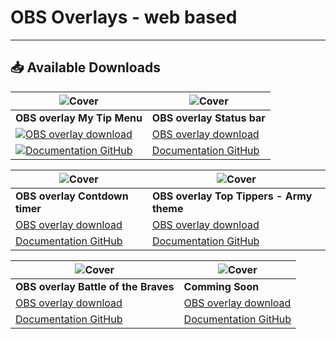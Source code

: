 # OBS Overlays - web based 

***

## :inbox_tray: Available Downloads



![Cover](https://raw.githubusercontent.com/cssmfc/obs/master/assets/obs_mytipmenu01_thumb.jpg) | ![Cover](https://raw.githubusercontent.com/cssmfc/obs/master/assets/obs_statusbar01_thumb.jpg)
------------ | -------------
**OBS overlay My Tip Menu** | **OBS overlay Status bar**
[![OBS overlay download](https://raw.githubusercontent.com/cssmfc/obs/master/assets/download_files.png)](https://github.com/cssmfc/obs/releases/tag/v1.0.MTM) | [OBS overlay download](https://github.com/cssmfc/obs/releases/tag/v1.0.Bar)
[![Documentation GitHub](https://raw.githubusercontent.com/cssmfc/obs/master/assets/github_docs.png)](https://github.com/cssmfc/obs/tree/master/obs_overlays/obs_my_tipmenu) | [Documentation GitHub](https://github.com/cssmfc/obs/tree/master/obs_overlays/obs_overlay_bars)



![Cover](https://raw.githubusercontent.com/cssmfc/obs/master/assets/obs_timer01_thumb.jpg) | ![Cover](https://raw.githubusercontent.com/cssmfc/obs/master/assets/obs_army01_thumb.jpg)
------------ | -------------
**OBS overlay Contdown timer** | **OBS overlay Top Tippers - Army theme**
[OBS overlay download](https://github.com/cssmfc/obs/releases/tag/v1.0) | [OBS overlay download](https://github.com/cssmfc/obs/releases/tag/v1.0.Army)
[Documentation GitHub](https://github.com/cssmfc/obs/tree/master/obs_overlays/obs_overlay_coundown) | [Documentation GitHub](https://github.com/cssmfc/obs/tree/master/obs_overlays/obs_overlay_topTippers)




![Cover](https://raw.githubusercontent.com/cssmfc/obs/master/assets/obs_battle01_thumb.jpg) | ![Cover](https://raw.githubusercontent.com/cssmfc/obs/master/assets/obs_army01_thumb.jpg)
------------ | -------------
**OBS overlay Battle of the Braves** | **Comming Soon**
[OBS overlay download](https://github.com/cssmfc/obs/releases/tag/v1.0.Stats) | [OBS overlay download](https://github.com/cssmfc/obs/)
[Documentation GitHub](https://github.com/cssmfc/obs/tree/master/obs_overlays/obs_overlay_battle_stats) | [Documentation GitHub](https://github.com/cssmfc/obs/)
